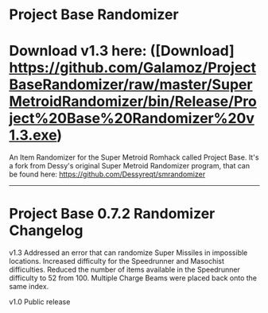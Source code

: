# Project Base Randomizer
# Download v1.3 here: ([Download] https://github.com/Galamoz/ProjectBaseRandomizer/raw/master/SuperMetroidRandomizer/bin/Release/Project%20Base%20Randomizer%20v1.3.exe)

An Item Randomizer for the Super Metroid Romhack called Project Base.
It's a fork from Dessy's original Super Metroid Randomizer program, that can be found here: https://github.com/Dessyreqt/smrandomizer

----------------------------------------------
# Project Base 0.7.2 Randomizer Changelog

v1.3
	Addressed an error that can randomize Super Missiles in impossible locations.
	Increased difficulty for the Speedrunner and Masochist difficulties.
	Reduced the number of items available in the Speedrunner difficulty to 52 from 100.
	Multiple Charge Beams were placed back onto the same index.
  
v1.0
	Public release
